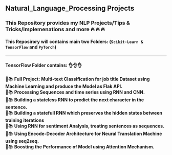 ## Natural_Language_Processing Projects
### This Repository provides my NLP Projects/Tips & Tricks/Implemenations and more  :fire: :fire: :fire:

#### This Reposirory will contains main two Folders: (`Scikit-Learn & TensorFlow` and `PyTorch`)

---------------------------------------------------

#### TensorFlow Folder contains: 👌👌👌
:pencil::books: __Full Project: Multi-text Classification for job title Dataset using Machine Learning and produce the Model as Flak API.__  <br />
:pencil::books: __Processing Sequences and time series using RNN and CNN.__ <br />
:pencil::books: __Building a stateless RNN to predict the next character in the sentence.__  <br />
:pencil::books: __Building a statefull RNN which preserves the hidden states between training iterations__  <br />
:pencil::books: __Using RNN for sentiment Analysis, treating sentences as sequences.__ <br />
:pencil::books: __Using Encode-Decoder Architecture for Neural Translation Machine using seq2seq.__ <br />
:pencil::books: __Boosting the Performance of Model using Attention Mechanism.__ <br />

